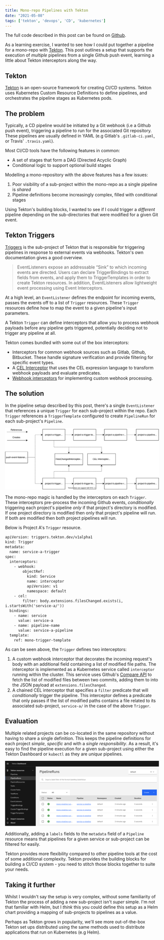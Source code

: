 ```yaml
---
title: Mono-repo Pipelines with Tekton
date: "2021-05-08"
tags: ['tekton', 'devops', 'CD', 'kubernetes']
---
```


The full code described in this post can be found on [Github](https://github.com/janakerman/tekton-mono-repo-demo).

As a learning exercise, I wanted to see how I could put together a pipeline for a mono-repo with [Tekton](https://tekton.dev/). This post outlines a setup that supports the execution of _multiple_ pipelines from a single Github push event, learning a little about Tekton interceptors along the way.


## Tekton

[Tekton](https://tekton.dev/) is an open-source framework for creating CI/CD systems. Tekton uses Kubernetes Custom Resource Definitions to define pipelines, and orchestrates the pipeline stages as Kubernetes pods.

## The problem

Typically, a CD pipeline would be initiated by a Git webhook (i.e a Github push event), triggering a pipeline to run for the associated Git repository. These
pipelines are usually defined in YAML (e.g Gitlab's `.gitlab-ci.yaml`, or Travis' `.travis.yaml`).

Most CI/CD tools have the following features in common:
* A set of stages that form a DAG (Directed Acyclic Graph)
* Conditional logic to support optional build stages

Modelling a mono-repository with the above features has a few issues:
1. Poor visibility of a sub-project within the mono-repo as a single pipeline is _shared_
2. Pipeline definitions become increasingly complex, filled with conditional stages

Using Tekton's building blocks, I wanted to see if I could trigger a _different_ pipeline depending on the sub-directories that were modified for a given Git event.

## Tekton Triggers

[Triggers](https://github.com/tektoncd/triggers) is the sub-project of Tekton that is responsible for triggering pipelines in response to external events via webhooks. Tekton's own documentation gives a good overview.

> EventListeners expose an addressable “Sink” to which incoming events are directed. Users can declare TriggerBindings to extract fields from events, and apply them to TriggerTemplates in order to create Tekton resources. In addition, EventListeners allow lightweight event processing using Event Interceptors.

At a high level, an `EventListener` defines the endpoint for incoming events, passes the events off to a list of `Trigger` resources. These `Trigger` resources define how to map the event to a given pipeline's input parameters.  

A Tekton `Trigger` can define interceptors that allow you to process webhook payloads before any pipeline gets triggered, potentially deciding not to trigger any pipeline at all. 

Tekton comes bundled with some out of the box interceptors:

* Interceptors for common webhook sources such as Gitlab, Github, Bitbucket. These handle signature verification and provide filtering for specific event types.
* A [CEL Interceptor](https://tekton.dev/docs/triggers/eventlisteners/#cel-interceptors) that uses the CEL expression language to transform webhook payloads and evaluate predicates.
* [Webhook interceptors](https://tekton.dev/docs/triggers/eventlisteners/#webhook-interceptors) for implementing custom webhook processing.


## The solution

In the pipeline setup described by this post, there's a single `EventListener` that references a unique `Trigger` for each sub-project within the repo. Each `Trigger` references a `TriggerTemplate` configured to create `PipelineRun` for each sub-project's `Pipeline`.


![Tekton Components](tekton-mono-components.svg)

The mono-repo magic is handled by the interceptors on each `Trigger`. These interceptors pre-process the incoming Github events, _conditionally_ triggering each project's pipeline _only_ if that project's directory is modified. If one project directory is modified then only that project's pipeline will run. If both are modified then both project pipelines will run.

Below is Project A's `Trigger` resource.

```
apiVersion: triggers.tekton.dev/v1alpha1
kind: Trigger
metadata:
  name: service-a-trigger
spec:
  interceptors:
    - webhook:
        objectRef:
          kind: Service
          name: interceptor
          apiVersion: v1
          namespace: default
    - cel:
        filter: body.extensions.filesChanged.exists(i, i.startsWith('service-a/'))
  bindings:
    - name: service
      value: service-a
    - name: pipeline-name
      value: service-a-pipeline
  template:
    ref: mono-trigger-template
```

As can be seen above, the `Trigger` defines two interceptors:
 1. A custom webhook interceptor that decorates the incoming request's body with an additional field containing a list of modified file paths. The interceptor is implemented as a Kubernetes service called `interceptor` running within the cluster. This service uses Github's [Compare API](https://docs.github.com/en/github/committing-changes-to-your-project/comparing-commits#comparing-commits) to fetch the list of modified files between two commits, adding them to into the JSON payload at `extensions.filesChanged`.
2. A chained CEL interceptor that specifies a `filter` predicate that will _conditionally_ trigger the pipeline. This interceptor defines a predicate that only passes if the list of modified paths contains a file related to its associated sub-project, `service-a/` in the case of the above `Trigger`.


## Evaluation

Multiple related projects can be co-located in the same repository without having to share a single definition. This keeps the pipeline definitions for each project _simple_, _specific_ and with a _single responsibility_. As a result, it's easy to find the pipeline execution for a given sub-project using either the Tekton Dashboard or `kubectl` as they are _unique_ pipelines.

![Tekton Dashboard](tekton-dashboard.png)

Additionally, adding a `labels` fields to the `metadata` field of a `Pipeline` resource means that pipelines for a given service or sub-project can be filtered for easily.

Tekton provides more flexibility compared to other pipeline tools at the cost of some additional complexity. Tekton provides the building blocks for building a CI/CD system - you need to stitch those blocks together to suite your needs.


## Taking it further

Whilst I wouldn't say the setup is very complex, without some familiarity of Tekton the process of adding a new sub-project isn't _super_ simple. I'm not that familiar with Helm, but I _think_ this you could define this setup as a Helm chart providing a mapping of sub-projects to pipelines as a value.

Perhaps as Tekton grows in popularity, we'll see more out-of-the-box Tekton set ups distributed using the same methods used to distribute applications that run on Kubernetes (e.g Helm).
